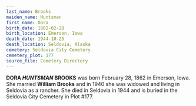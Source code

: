 ```yaml
---
last_name: Brooks
maiden_name: Huntsman
first_name: Dora
birth_date: 1862-02-28
birth_location: Emerson, Iowa
death_date: 1944-10-25
death_location: Seldovia, Alaska
cemetery: Seldovia City Cemetery
cemetery_plot: 177
source_file: Cemetery Directory
---
```

**DORA *HUNTSMAN* BROOKS** was born February 28, 1862 in Emerson, Iowa. She married **William Brooks** and in 1940 she was widowed and living in Seldovia as a rancher. She died in Seldovia in 1944 and is buried in the Seldovia City Cemetery in Plot #177.  